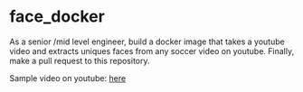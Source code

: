 # face_docker
As a senior /mid level engineer, build a docker image that takes a youtube video and extracts uniques faces from any soccer video on youtube. Finally, make a pull request to this repository. 

Sample video on youtube: [here](https://www.youtube.com/watch?v=JriaiYZZhbY&amp;t=4s)
